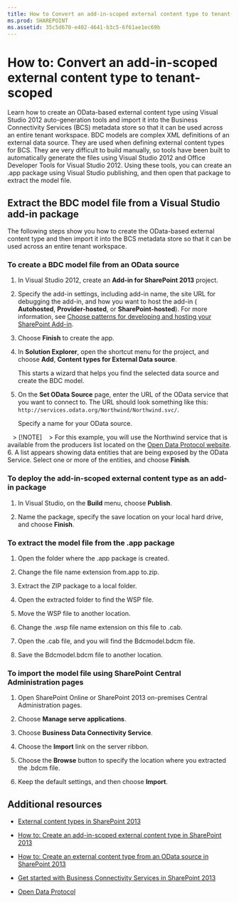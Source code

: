 ```yaml
---
title: How to Convert an add-in-scoped external content type to tenant-scoped
ms.prod: SHAREPOINT
ms.assetid: 35c5d670-e402-4641-b3c5-6f61ae1ec69b
---
```



# How to: Convert an add-in-scoped external content type to tenant-scoped
Learn how to create an OData-based external content type using Visual Studio 2012 auto-generation tools and import it into the Business Connectivity Services (BCS) metadata store so that it can be used across an entire tenant workspace. 
BDC models are complex XML definitions of an external data source. They are used when defining external content types for BCS. They are very difficult to build manually, so tools have been built to automatically generate the files using Visual Studio 2012 and Office Developer Tools for Visual Studio 2012. Using these tools, you can create an .app package using Visual Studio publishing, and then open that package to extract the model file. 
  
    
    


## Extract the BDC model file from a Visual Studio add-in package

The following steps show you how to create the OData-based external content type and then import it into the BCS metadata store so that it can be used across an entire tenant workspace. 
  
    
    

### To create a BDC model file from an OData source


1. In Visual Studio 2012, create an **Add-in for SharePoint 2013** project.
    
  
2. Specify the add-in settings, including add-in name, the site URL for debugging the add-in, and how you want to host the add-in ( **Autohosted**, **Provider-hosted**, or **SharePoint-hosted**). For more information, see  [Choose patterns for developing and hosting your SharePoint Add-in](http://msdn.microsoft.com/library/05ce5435-0a03-4ddc-976b-c33b08d03457%28Office.15%29.aspx). 
    
  
3. Choose **Finish** to create the app.
    
  
4. In **Solution Explorer**, open the shortcut menu for the project, and choose **Add**, **Content types for External Data source**. 
    
    This starts a wizard that helps you find the selected data source and create the BDC model. 
    
  
5. On the **Set OData Source** page, enter the URL of the OData service that you want to connect to. The URL should look something like this: `http://services.odata.org/Northwind/Northwind.svc/`. 
    
    Specify a name for your OData source. 
    
   > [!NOTE]
   > For this example, you will use the Northwind service that is available from the producers list located on the  [Open Data Protocol website](http://www.odata.org). 
6. A list appears showing data entities that are being exposed by the OData Service. Select one or more of the entities, and choose **Finish**. 
    
  

### To deploy the add-in-scoped external content type as an add-in package


1. In Visual Studio, on the **Build** menu, choose **Publish**. 
    
  
2. Name the package, specify the save location on your local hard drive, and choose **Finish**. 
    
  

### To extract the model file from the .app package


1. Open the folder where the .app package is created. 
    
  
2.  Change the file name extension from.app to.zip. 
    
  
3. Extract the ZIP package to a local folder. 
    
  
4. Open the extracted folder to find the WSP file. 
    
  
5. Move the WSP file to another location. 
    
  
6. Change the .wsp file name extension on this file to .cab. 
    
  
7. Open the .cab file, and you will find the Bdcmodel.bdcm file. 
    
  
8. Save the Bdcmodel.bdcm file to another location. 
    
  

### To import the model file using SharePoint Central Administration pages


1. Open SharePoint Online or SharePoint 2013 on-premises Central Administration pages. 
    
  
2. Choose **Manage serve applications**. 
    
  
3. Choose **Business Data Connectivity Service**. 
    
  
4. Choose the **Import** link on the server ribbon.
    
  
5. Choose the **Browse** button to specify the location where you extracted the .bdcm file.
    
  
6. Keep the default settings, and then choose **Import**. 
    
  

## Additional resources
<a name="bk_addresources"> </a>


-  [External content types in SharePoint 2013](external-content-types-in-sharepoint-2013.md)
    
  
-  [How to: Create an add-in-scoped external content type in SharePoint 2013](how-to-create-an-add-in-scoped-external-content-type-in-sharepoint-2013.md)
    
  
-  [How to: Create an external content type from an OData source in SharePoint 2013](how-to-create-an-external-content-type-from-an-odata-source-in-sharepoint-2013.md)
    
  
-  [Get started with Business Connectivity Services in SharePoint 2013](get-started-with-business-connectivity-services-in-sharepoint-2013.md)
    
  
-  [Open Data Protocol](http://www.odata.org)
    
  

  
    
    

